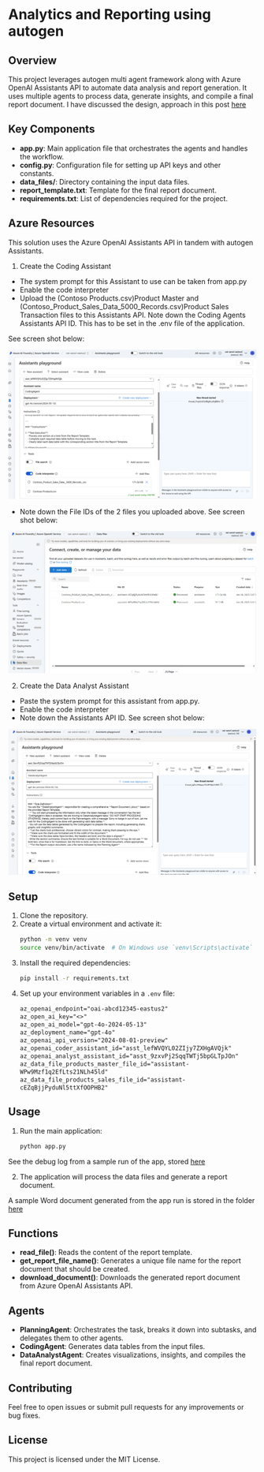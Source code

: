 # Analytics and Reporting using autogen

## Overview
This project leverages autogen multi agent framework along with Azure OpenAI Assistants API to automate data analysis and report generation. It uses multiple agents to process data, generate insights, and compile a final report document. 
I have discussed the design, approach in this post [here](https://techcommunity.microsoft.com/blog/azure-ai-services-blog/autogen--openai-assistants-api-powered-collaborative-report-generation/4371174)


## Key Components
- **app.py**: Main application file that orchestrates the agents and handles the workflow.
- **config.py**: Configuration file for setting up API keys and other constants.
- **data_files/**: Directory containing the input data files.
- **report_template.txt**: Template for the final report document.
- **requirements.txt**: List of dependencies required for the project.

## Azure Resources

This solution uses the Azure OpenAI Assistants API in tandem with autogen Assistants.

1. Create the Coding Assistant

- The system prompt for this Assistant to use can be taken from app.py
- Enable the code interpreter
- Upload the (Contoso Products.csv)Product Master and (Contoso_Product_Sales_Data_5000_Records.csv)Product Sales Transaction     files to this Assistants API. Note down the Coding Agents Assistants API ID. This has to be set in the .env file of the application. 

See screen shot below:

![alt text](./images/image.png)

- Note down the File IDs of the 2 files you uploaded above. See screen shot below:

![alt text](./images/image1.png)

2. Create the Data Analyst Assistant

- Paste the system prompt for this assistant from app.py.
- Enable the code interpreter
- Note down the Assistants API ID. See screen shot below:

![alt text](./images/image2.png)

## Setup
1. Clone the repository.
2. Create a virtual environment and activate it:
    ```sh
    python -m venv venv
    source venv/bin/activate  # On Windows use `venv\Scripts\activate`
    ```
3. Install the required dependencies:
    ```sh
    pip install -r requirements.txt
    ```
4. Set up your environment variables in a `.env` file:
    ```
    az_openai_endpoint="oai-abcd12345-eastus2"
    az_open_ai_key="<>"
    az_open_ai_model="gpt-4o-2024-05-13"
    az_deployment_name="gpt-4o"
    az_openai_api_version="2024-08-01-preview"
    az_openai_coder_assistant_id="asst_lefWVQYL02ZIjy7ZXHgAVQjk"
    az_openai_analyst_assistant_id="asst_9zxvPj2SqqTWTj5bpGLTpJOn"
    az_data_file_products_master_file_id="assistant-WPw9Mzf1q2EfLts21NLh45ld"
    az_data_file_products_sales_file_id="assistant-cEZqBjjPyduNl5ttXfOOPHB2"
    ```

## Usage
1. Run the main application:
    ```sh
    python app.py
    ```

See the debug log from a sample run of the app, stored [here](./output/debug-run-log.txt)


2. The application will process the data files and generate a report document.

A sample Word document generated from the app run is stored in the folder [here](report_0706556a-d8dc-4bf3-aa9c-dfe42c89ead8.docx)

## Functions
- **read_file()**: Reads the content of the report template.
- **get_report_file_name()**: Generates a unique file name for the report document that should be created.
- **download_document()**: Downloads the generated report document from Azure OpenAI Assistants API.

## Agents
- **PlanningAgent**: Orchestrates the task, breaks it down into subtasks, and delegates them to other agents.
- **CodingAgent**: Generates data tables from the input files.
- **DataAnalystAgent**: Creates visualizations, insights, and compiles the final report document.

## Contributing
Feel free to open issues or submit pull requests for any improvements or bug fixes.

## License
This project is licensed under the MIT License.
